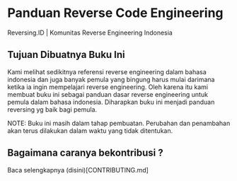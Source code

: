 # Panduan Reverse Code Engineering

Reversing.ID \| Komunitas Reverse Engineering Indonesia


## Tujuan Dibuatnya Buku Ini
Kami melihat sedikitnya referensi reverse engineering dalam bahasa indonesia dan juga banyak pemula yang bingung harus mulai darimana ketika ia ingin mempelajari reverse engineering. Oleh karena itu kami membuat buku ini sebagai panduan dasar reverse engineering untuk pemula dalam bahasa indonesia. Diharapkan buku ini menjadi panduan reversing yg baik bagi pemula.

NOTE: Buku ini masih dalam tahap pembuatan. Perubahan dan penambahan akan terus dilakukan dalam waktu yang tidak ditentukan.

## Bagaimana caranya bekontribusi ?
Baca selengkapnya (disini)[CONTRIBUTING.md]